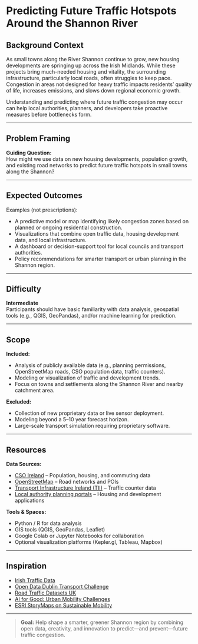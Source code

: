 # Predicting Future Traffic Hotspots Around the Shannon River

## Background Context
As small towns along the River Shannon continue to grow, new housing developments are springing up across the Irish Midlands. While these projects bring much-needed housing and vitality, the surrounding infrastructure, particularly local roads, often struggles to keep pace. Congestion in areas not designed for heavy traffic impacts residents’ quality of life, increases emissions, and slows down regional economic growth.

Understanding and predicting where future traffic congestion may occur can help local authorities, planners, and developers take proactive measures before bottlenecks form.

---

## Problem Framing
**Guiding Question:**  
How might we use data on new housing developments, population growth, and existing road networks to predict future traffic hotspots in small towns along the Shannon?

---

## Expected Outcomes
Examples (not prescriptions):
- A predictive model or map identifying likely congestion zones based on planned or ongoing residential construction.
- Visualizations that combine open traffic data, housing development data, and local infrastructure.
- A dashboard or decision-support tool for local councils and transport authorities.
- Policy recommendations for smarter transport or urban planning in the Shannon region.

---

## Difficulty
**Intermediate**  
Participants should have basic familiarity with data analysis, geospatial tools (e.g., QGIS, GeoPandas), and/or machine learning for prediction.

---

## Scope
**Included:**
- Analysis of publicly available data (e.g., planning permissions, OpenStreetMap roads, CSO population data, traffic counters).
- Modeling or visualization of traffic and development trends.
- Focus on towns and settlements along the Shannon River and nearby catchment area.

**Excluded:**
- Collection of new proprietary data or live sensor deployment.
- Modeling beyond a 5–10 year forecast horizon.
- Large-scale transport simulation requiring proprietary software.

---

## Resources
**Data Sources:**
- [CSO Ireland](https://www.cso.ie/) – Population, housing, and commuting data  
- [OpenStreetMap](https://www.openstreetmap.org/) – Road networks and POIs  
- [Transport Infrastructure Ireland (TII)](https://www.tii.ie/) – Traffic counter data  
- [Local authority planning portals](https://www.gov.ie/en/service/planning-applications/) – Housing and development applications  

**Tools & Spaces:**
- Python / R for data analysis  
- GIS tools (QGIS, GeoPandas, Leaflet)  
- Google Colab or Jupyter Notebooks for collaboration  
- Optional visualization platforms (Kepler.gl, Tableau, Mapbox)

---

## Inspiration
- [Irish Traffic Data](https://data.tii.ie/)
- [Open Data Dublin Transport Challenge](https://data.smartdublin.ie/)
- [Road Traffic Datasets UK](https://roadtraffic.dft.gov.uk/downloads)
- [AI for Good: Urban Mobility Challenges](https://aiforgood.itu.int/)
- [ESRI StoryMaps on Sustainable Mobility](https://storymaps.arcgis.com/)

---

> **Goal:** Help shape a smarter, greener Shannon region by combining open data, creativity, and innovation to predict—and prevent—future traffic congestion.

